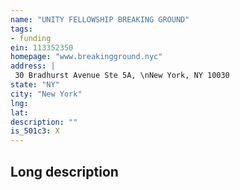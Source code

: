 ```yaml
---
name: "UNITY FELLOWSHIP BREAKING GROUND"
tags:
- funding
ein: 113352350
homepage: "www.breakingground.nyc"
address: |
 30 Bradhurst Avenue Ste 5A, \nNew York, NY 10030
state: "NY"
city: "New York"
lng: 
lat: 
description: ""
is_501c3: X
---
```


## Long description


